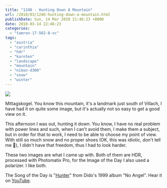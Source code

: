 ```yaml
---
title: "1248 - Hunting Down A Mountain"
url: /2010/03/1248-hunting-down-a-mountain.html
publishDate: Sun, 14 Mar 2010 21:46:23 +0000
date: 2010-03-14 22:46:23
categories: 
  - "tamron-17-502-8-vc"
tags: 
  - "austria"
  - "carinthia"
  - "hdr"
  - "karnten"
  - "landscape"
  - "mountain"
  - "nikon-d300"
  - "snow"
  - "winter"
---
```

<a target="_blank" href="https://d25zfm9zpd7gm5.cloudfront.net/1200x1200/2010/20100314_161725_photomatix_ps.jpg"><img src="https://d25zfm9zpd7gm5.cloudfront.net/0600x0600/2010/20100314_161725_photomatix_ps.jpg" /></a>

Mittagskogel. You know this mountain, it's a landmark just south of Villach, I have had it on quite some image, but it's actually not so easy to get a good view on it.

<a target="_blank" href="https://d25zfm9zpd7gm5.cloudfront.net/1200x1200/2010/20100314_155329_photomatix_ps.jpg"><img style="margin: 0pt 0px 0pt 10px; float: right;" src="https://d25zfm9zpd7gm5.cloudfront.net/0150x0150/2010/20100314_155329_photomatix_ps.jpg" alt="" border="0" /></a> This afternoon I was out, hunting it down. You know, I have no real problem with power lines and such, when I can't avoid them, I make them a subject, but in order for that to work, I need to be able to choose my point of view. With still so much snow and no proper shoes (OK, this was idiotic, don't tell me 🙂), I didn't have that freedom, thus I had to look harder.

 These two images are what I came up with. Both of them are HDR, processed with Photomatix Pro, for the Image of the Day I also used a polarizer. I like both.

The Song of the Day is "<a target="_blank" href="http://www.lyricsmode.com/lyrics/d/dido/hunter.html">Hunter</a>" from Dido's 1999 album "No Angel". Hear it on <a target="_blank" href="http://www.youtube.com/watch?v=08-Oa0zvf3g">YouTube</a>.

